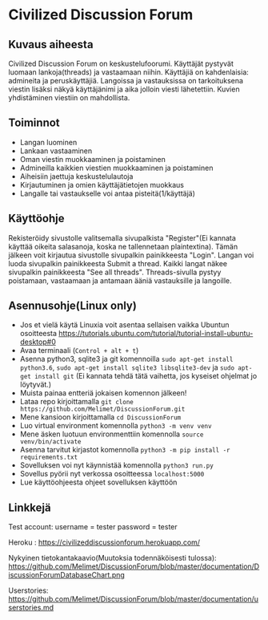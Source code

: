 # Civilized Discussion Forum

## Kuvaus aiheesta
Civilized Discussion Forum on keskustelufoorumi. Käyttäjät pystyvät luomaan lankoja(threads) ja vastaamaan niihin. Käyttäjiä on kahdenlaisia: admineita ja peruskäyttäjiä. Langoissa ja vastauksissa on tarkoituksena viestin lisäksi näkyä käyttäjänimi ja aika jolloin viesti lähetettiin. Kuvien yhdistäminen viestiin on mahdollista. 

## Toiminnot
  * Langan luominen
  * Lankaan vastaaminen
  * Oman viestin muokkaaminen ja poistaminen
  * Admineilla kaikkien viestien muokkaaminen ja poistaminen
  * Aiheisiin jaettuja keskustelulautoja
  * Kirjautuminen ja omien käyttäjätietojen muokkaus
  * Langalle tai vastaukselle voi antaa pisteitä(1/käyttäjä)

## Käyttöohje
Rekisteröidy sivustolle valitsemalla sivupalkista "Register"(Ei kannata käyttää oikeita salasanoja, koska ne tallennetaan plaintextina). Tämän jälkeen voit kirjautua sivustolle sivupalkin painikkeesta "Login". Langan voi luoda sivupalkin painikkeesta Submit a thread. Kaikki langat näkee sivupalkin painikkeesta "See all threads". Threads-sivulla pystyy poistamaan, vastaamaan ja antamaan ääniä vastauksille ja langoille.

## Asennusohje(Linux only)
 * Jos et vielä käytä Linuxia voit asentaa sellaisen vaikka Ubuntun osoitteesta https://tutorials.ubuntu.com/tutorial/tutorial-install-ubuntu-desktop#0
 * Avaa terminaali (`Control + alt + t`)
 * Asenna python3, sqlite3 ja git komennoilla `sudo apt-get install python3.6`, `sudo apt-get install sqlite3 libsqlite3-dev`
 ja `sudo apt-get install git` (Ei kannata tehdä tätä vaihetta, jos kyseiset ohjelmat jo löytyvät.)
 * Muista painaa entteriä jokaisen komennon jälkeen!
 * Lataa repo kirjoittamalla `git clone https://github.com/Melimet/DiscussionForum.git`
 * Mene kansioon kirjoittamalla `cd DiscussionForum`
 * Luo virtual environment komennolla `python3 -m venv venv`
 * Mene äsken luotuun environmenttiin komennolla `source venv/bin/activate`
 * Asenna tarvitut kirjastot komennolla `python3 -m pip install -r requirements.txt`
 * Sovelluksen voi nyt käynnistää komennolla `python3 run.py`
 * Sovellus pyörii nyt verkossa osoitteessa `localhost:5000`
 * Lue käyttöohjeesta ohjeet sovelluksen käyttöön

## Linkkejä

Test account: username = tester password = tester

Heroku : https://civilizeddiscussionforum.herokuapp.com/

Nykyinen tietokantakaavio(Muutoksia todennäköisesti tulossa): https://github.com/Melimet/DiscussionForum/blob/master/documentation/DiscussionForumDatabaseChart.png

Userstories: https://github.com/Melimet/DiscussionForum/blob/master/documentation/userstories.md
